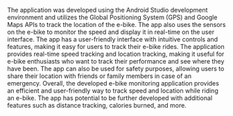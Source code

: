 The application was developed using the Android Studio development environment and utilizes the Global Positioning System (GPS) and Google Maps APIs to track the location of the e-bike. The app also uses the sensors on the e-bike to monitor the speed and display it in real-time on the user interface. The app has a user-friendly interface with intuitive controls and features, making it easy for users to track their e-bike rides.
The application provides real-time speed tracking and location tracking, making it useful for e-bike enthusiasts who want to track their performance and see where they have been. The app can also be used for safety purposes, allowing users to share their location with friends or family members in case of an emergency.
Overall, the developed e-bike monitoring application provides an efficient and user-friendly way to track speed and location while riding an e-bike. The app has potential to be further developed with additional features such as distance tracking, calories burned, and more.
